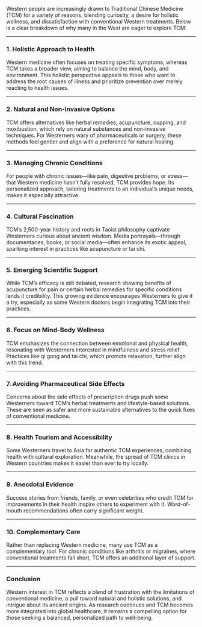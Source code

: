 Western people are increasingly drawn to Traditional Chinese Medicine (TCM) for a variety of reasons, blending curiosity, a desire for holistic wellness, and dissatisfaction with conventional Western treatments. Below is a clear breakdown of why many in the West are eager to explore TCM:

---

### 1. **Holistic Approach to Health**
Western medicine often focuses on treating specific symptoms, whereas TCM takes a broader view, aiming to balance the mind, body, and environment. This holistic perspective appeals to those who want to address the root causes of illness and prioritize prevention over merely reacting to health issues.

---

### 2. **Natural and Non-Invasive Options**
TCM offers alternatives like herbal remedies, acupuncture, cupping, and moxibustion, which rely on natural substances and non-invasive techniques. For Westerners wary of pharmaceuticals or surgery, these methods feel gentler and align with a preference for natural healing.

---

### 3. **Managing Chronic Conditions**
For people with chronic issues—like pain, digestive problems, or stress—that Western medicine hasn’t fully resolved, TCM provides hope. Its personalized approach, tailoring treatments to an individual’s unique needs, makes it especially attractive.

---

### 4. **Cultural Fascination**
TCM’s 2,500-year history and roots in Taoist philosophy captivate Westerners curious about ancient wisdom. Media portrayals—through documentaries, books, or social media—often enhance its exotic appeal, sparking interest in practices like acupuncture or tai chi.

---

### 5. **Emerging Scientific Support**
While TCM’s efficacy is still debated, research showing benefits of acupuncture for pain or certain herbal remedies for specific conditions lends it credibility. This growing evidence encourages Westerners to give it a try, especially as some Western doctors begin integrating TCM into their practices.

---

### 6. **Focus on Mind-Body Wellness**
TCM emphasizes the connection between emotional and physical health, resonating with Westerners interested in mindfulness and stress relief. Practices like qi gong and tai chi, which promote relaxation, further align with this trend.

---

### 7. **Avoiding Pharmaceutical Side Effects**
Concerns about the side effects of prescription drugs push some Westerners toward TCM’s herbal treatments and lifestyle-based solutions. These are seen as safer and more sustainable alternatives to the quick fixes of conventional medicine.

---

### 8. **Health Tourism and Accessibility**
Some Westerners travel to Asia for authentic TCM experiences, combining health with cultural exploration. Meanwhile, the spread of TCM clinics in Western countries makes it easier than ever to try locally.

---

### 9. **Anecdotal Evidence**
Success stories from friends, family, or even celebrities who credit TCM for improvements in their health inspire others to experiment with it. Word-of-mouth recommendations often carry significant weight.

---

### 10. **Complementary Care**
Rather than replacing Western medicine, many use TCM as a complementary tool. For chronic conditions like arthritis or migraines, where conventional treatments fall short, TCM offers an additional layer of support.

---

### Conclusion
Western interest in TCM reflects a blend of frustration with the limitations of conventional medicine, a pull toward natural and holistic solutions, and intrigue about its ancient origins. As research continues and TCM becomes more integrated into global healthcare, it remains a compelling option for those seeking a balanced, personalized path to well-being.
